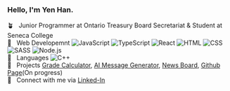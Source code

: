 ### Hello, I'm Yen Han.
  
:potted_plant: &nbsp; Junior Programmer at Ontario Treasury Board Secretariat & Student at Seneca College  
:bookmark: &nbsp;  Web Developemnt ![JavaScript](https://img.shields.io/badge/-JavaScript-orange?logo=javascript) ![TypeScript](https://img.shields.io/badge/-TypeScript-orange?logo=typescript) ![React](https://img.shields.io/badge/-React-orange?logo=react) ![HTML](https://img.shields.io/badge/-HTML-orange?logo=html5&logoColor=ffffff) ![CSS](https://img.shields.io/badge/-CSS-blue?logo=css3) ![SASS](https://img.shields.io/badge/-SASS-blue?logo=sass) ![Node.js](https://img.shields.io/badge/-Node.js-blue?logo=node.js)  
:page_with_curl: &nbsp;  Languages ![C++](https://img.shields.io/badge/-C%2B%2B-green?logo=C%2B%2B)  
:rocket: &nbsp;  Projects [Grade Calculator](https://github.com/YeaaeunHan/GradeCalculator), [AI Message Generator](https://github.com/YeaaeunHan/AI-generated-message-app), [News Board](https://github.com/YeaaeunHan/NewsBoard), [Github Page](https://yen-han.github.io/)(On progress)  
:e-mail: &nbsp;  Connect with me via [Linked-In](https://www.linkedin.com/in/yen-han/)

